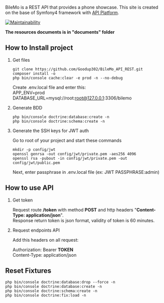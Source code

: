 
BileMo is a REST API that provides a phone showcase.
This site is created on the base of Symfony4 framework with [API Platform](https://api-platform.com/).

[![Maintainability](https://api.codeclimate.com/v1/badges/381e899303628747d77d/maintainability)](https://codeclimate.com/github/Goodup302/BileMo_API_REST/maintainability)

**The resources documents is in "documents" folder**

How to Install project
------

1. Get files

    ```shell
    git clone https://github.com/Goodup302/BileMo_API_REST.git
    composer install -o
    php bin/console cache:clear -e prod -n --no-debug
    ```
    
    Create .env.local file and enter this:  
    APP_ENV=prod
    DATABASE_URL=mysql://root:root@127.0.0.1:3306/bilemo

2. Generate BDD

    ```shell
    php bin/console doctrine:database:create -n
    php bin/console doctrine:schema:create -n
    ```
    
3. Generate the SSH keys for JWT auth

    Go to root of your project and start these commands
    ```shell
    mkdir -p config/jwt
    openssl genrsa -out config/jwt/private.pem -aes256 4096
    openssl rsa -pubout -in config/jwt/private.pem -out config/jwt/public.pem
    ```
    Next, enter passphrase in .env.local file
    (ex: JWT PASSPHRASE:admin)

How to use API
------

1. Get token

   Request route **/token** with method **POST** and http headers "**Content-Type: application/json**".  
   Response return token is json format, validity of token is 60 minutes.

2. Request endpoints API

    Add this headers on all request:
    
    Authorization: Bearer **TOKEN**  
    Content-Type: application/json  

Reset Fixtures
------
```shell
php bin/console doctrine:database:drop --force -n
php bin/console doctrine:database:create -n
php bin/console doctrine:schema:create -n
php bin/console doctrine:fix:load -n

```